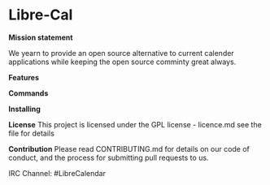 # Libre-Cal



**Mission statement**

We yearn to provide an open source alternative to current calender applications while keeping the open source comminty great always.


**Features**



**Commands**


**Installing**

**License**
This project is licensed under the GPL license -  licence.md see the file for details


**Contribution**
Please read CONTRIBUTING.md for details on our code of conduct, and the process for submitting pull requests to us.




IRC Channel: #LibreCalendar
